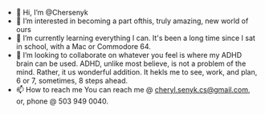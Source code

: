 - 👋 Hi, I’m @Chersenyk
- 👀 I’m interested in becoming a part ofthis, truly amazing,  new world of ours
- 🌱 I’m currently learning everything I can. It's been a long time since I sat in school,  with a Mac or Commodore 64.
- 💞️ I’m looking to collaborate on whatever you feel is where my ADHD brain can be used. ADHD, unlike most believe, is not a problem of the mind. Rather, it us  wonderful addition.   It hekls me to see, work, and plan, 6 or 7, sometimes, 8 steps ahead.
- 📫 How to reach me  You can reach me @ cheryl.senyk.cs@gmail.com,  or, phone @ 503 949 0040. 

<!---
Chersenyk/Chersenyk is a ✨ special ✨ repository because its `README.md` (this file) appears on your GitHub profile.
You can click the Preview link to take a look at your changes.
--->

